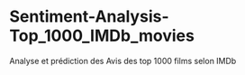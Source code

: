 # Sentiment-Analysis-Top_1000_IMDb_movies
Analyse et prédiction des Avis des top 1000 films selon IMDb 
